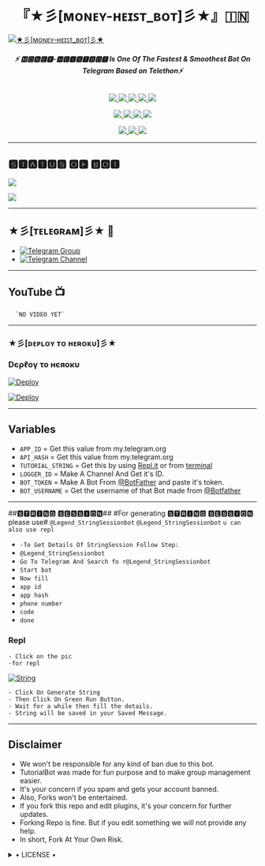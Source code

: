 <h1 align="center">
<b> 『★彡[ᴍᴏɴᴇʏ-ʜᴇɪꜱᴛ_ʙᴏᴛ]彡★』🇮🇳 </b>
</h1>

[![★彡[ᴍᴏɴᴇʏ-ʜᴇɪꜱᴛ_ʙᴏᴛ]彡★](https://telegra.ph/file/522ed4911518f4b7f51eb.jpg)](https://github.com/Professor-Money-Heist/MONEY-HEIST-BOT)

<h6 align="center">
  <b>⚡ 🅼🅾🅽🅴🆈-🅷🅴🅸🆂🆃🅱🅾🆃 Is One Of The Fastest & Smoothest Bot On Telegram Based on Telethon⚡</b>
</h6>

<p align="center">
<a href="https://github.com/Professor-Money-Heist/MONEY-HEIST-BOT" alt="GitHub closed issues"> <img src="https://img.shields.io/github/issues-closed-raw/Professor-Money-Heist/MONEY-HEIST-BOT?style=flat&logo=github&color=success" /> </a>
<a href="https://github.com/Professor-Money-Heist/MONEY-HEIST-BOT/graphs/contributors" alt="GitHub contributors"> <img src="https://img.shields.io/github/contributors/Professor-Money-Heist/MONEY-HEIST-BOT?style=flat&logo=github" /> </a>
<a href="https://github.com/Professor-Money-Heist/MONEY-HEIST-BOT/network/members" alt="GitHub forks"> <img src="https://img.shields.io/github/forks/Professor-Money-Heist/MONEY-HEIST-BOT?label=Forks&logo=github" /> </a>
<a href="https://github.com/Professor-Money-Heist/MONEY-HEIST-BOT" alt="GitHub closed pull requests"> <img src="https://img.shields.io/github/issues-pr-closed-raw/Professor-Money-Heist/MONEY-HEIST-BOT?color=success" /> </a>
<a href="https://github.com/Professor-Money-Heist/MONEY-HEIST-BOT" alt="GitHub issues"> <img src="https://img.shields.io/github/issues-raw/Professor-Money-Heist/MONEY-HEIST-BOT?style=flat&logo=github&color=yellow" /> </a>
</p>
<p align="center">
<a href="https://www.python.org/" alt="made-with-python"> <img src="https://img.shields.io/badge/Made%20with-Python-1f425f.svg?style=flat&logo=python&color=blue" /> </a>
<a href="https://github.com/Professor-Money-Heist/MONEY-HEIST-BOT" alt="Docker!"> <img src="https://aleen42.github.io/badges/src/docker.svg" /> </a>
<a href="https://github.com/Professor-Money-Heist/MONEY-HEIST-BOT" alt="GitHub repo size"> <img src="https://img.shields.io/github/repo-size/Professor-Money-Heist/MONEY-HEIST-BOT" /> </a>
<a href="https://github.com/Professor-Money-Heist/MONEY-HEIST-BOT/blob/master/LICENSE" alt="GPLv3 license"> <img src="https://img.shields.io/badge/License-GPLv3-blue.svg" /> </a>
</p>
<p align="center">
<a href="https://t.me/Legend_Userbot" alt="Telegram!"> <img src="https://aleen42.github.io/badges/src/telegram.svg" /> </a>
<a href="https://github.com/Professor-Money-Heist/MONEY-HEIST-BOT/graphs/commit-activity" alt="Maintenance"> <img src="https://img.shields.io/badge/Maintained%3F-yes-green.svg" /> </a>
<a href="https://makeapullrequest.com" alt="PRs Welcome"> <img src="https://img.shields.io/badge/PRs-welcome-brightgreen.svg?style=flat-square" /> </a>
</p>

------
## 🆂🆃🅰🆃🆄🆂 🅾🅵 🅱🅾🆃 ## 
<p align="left">
    <a href="https://github.com/Professor-Money-Heist/MONEY-HEIST-BOT/network/members"><img src="https://img.shields.io/github/forks/Professor-Money-Heist/MONEY-HEIST-BOT?label=Forks&logoColor=Black&style=social"></a><p align="left"><a href="https://github.com/Professor-Money-Heist/MONEY-HEIST-BOT/stargazers"><img src="https://img.shields.io/github/stars/Professor-Money-Heist/MONEY-HEIST-BOT?logoColor=Blue&style=social"></a><p align="left"><a href="https://github.com/Professor-Money-Heist/MONEY-HEIST-BOT"></a><p align="left"><a href="https://github.com/Professor-Money-Heist/MONEY-HEIST-BOT?"></a>

------
## ★彡[ᴛᴇʟᴇɢʀᴀᴍ]彡★ 🏪
- [![Telegram Group](https://img.shields.io/badge/Telegram-Group-brightgreen)](https://t.me/MoneyHeist_Userbot)
- [![Telegram Channel](https://img.shields.io/badge/Telegram-Channel-brightgreen)](https://t.me/moneyheist_userbot_channel)

------
## YouTube 📺

      `NO VIDEO YET`
------------
      
      
### ★彡[ᴅᴇᴘʟᴏʏ ᴛᴏ ʜᴇʀᴏᴋᴜ]彡★ ###
<h3> Dєρℓογ το нєяοκυ </h3>

[![Deploy](https://www.herokucdn.com/deploy/button.svg)](https://heroku.com/deploy?template=https://github.com/Dhrubamoy/Professor-Money-Heist/MONEY-HEIST-BOT)

[![Deploy](https://telegra.ph/file/522ed4911518f4b7f51eb.jpg)](https://heroku.com/deploy?template=https://github.com/Professor-Money-Heist/MONEY-HEIST-BOT)


---------

## Variables

- `APP_ID`  =  Get this value from my.telegram.org
- `API_HASH`  =  Get this value from my.telegram.org
- `TUTORIAL_STRING`  =  Get this by using [Repl.it](#Repl) or from [terminal](#Terminal)
- `LOGGER_ID`  =  Make A Channel And Get it's ID.
- `BOT_TOKEN`  =  Make A Bot From [@BotFather](https://t.me/botfather) and paste it's token.
- `BOT_USERNAME`  =  Get the username of that Bot made from [@Botfather](https://t.me/botfather)

------
##🆂🆃🆁🅸🅽🅶 🆂🅴🆂🆂🅸🅾🅽##
#For generating 🆂🆃🆁🅸🅽🅶 🆂🅴🆂🆂🅸🅾🅽 please use#
`@Legend_StringSessionbot`
`@Legend_StringSessionbot`
`u can also use repl`
- `-To Get Details Of StringSession Follow Step:`
- `@Legend_StringSessionbot`
- `Go To Telegram And Search fo r@Legend_StringSessionbot `
- `Start bot`
- `Now fill`
- `app id`
- `app hash`
- `phone number`
- `code`
- `done`

### Repl


    - Click on the pic
    -for repl
   

[![String](https://telegra.ph/file/522ed4911518f4b7f51eb.jpg)](https://replit.com/@KrishnaJaiswal1/LEGENDBOT#main.py) 


    - Click On Generate String
    - Then Click On Green Run Button.
    - Wait for a while then fill the details.
    - String will be saved in your Saved Message.


------
## Disclaimer
- We won't be responsible for any kind of ban due to this bot.
- TutorialBot was made for fun purpose and to make group management easier.
- It's your concern if you spam and gets your account banned.
- Also, Forks won't be entertained.
- If you fork this repo and edit plugins, it's your concern for further updates.
- Forking Repo is fine. But if you edit something we will not provide any help.
- In short, Fork At Your Own Risk.

<details>

  <summary> • LICENSE • </summary>

![](https://www.gnu.org/graphics/gplv3-or-later.png)

LEGEND-OS

Poject [MONEY-HEIST-BOT](https://github.com/Professor-Money-Heist/MONEY-HEIST-BOT) is free software: you can redistribute it and/or modify

it under the terms of the GNU General Public License as published by

the Free Software Foundation, either version 3 of the License, or

(at your option) any later version.

This program is distributed in the hope that it will be useful,

but WITHOUT ANY WARRANTY; without even the implied warranty of

MERCHANTABILITY or FITNESS FOR A PARTICULAR PURPOSE.  See the

GNU General Public License for more details.

You should have received a copy of the GNU General Public License

along with this program. If not, see <https://www.gnu.org/licenses/>.

</details>
